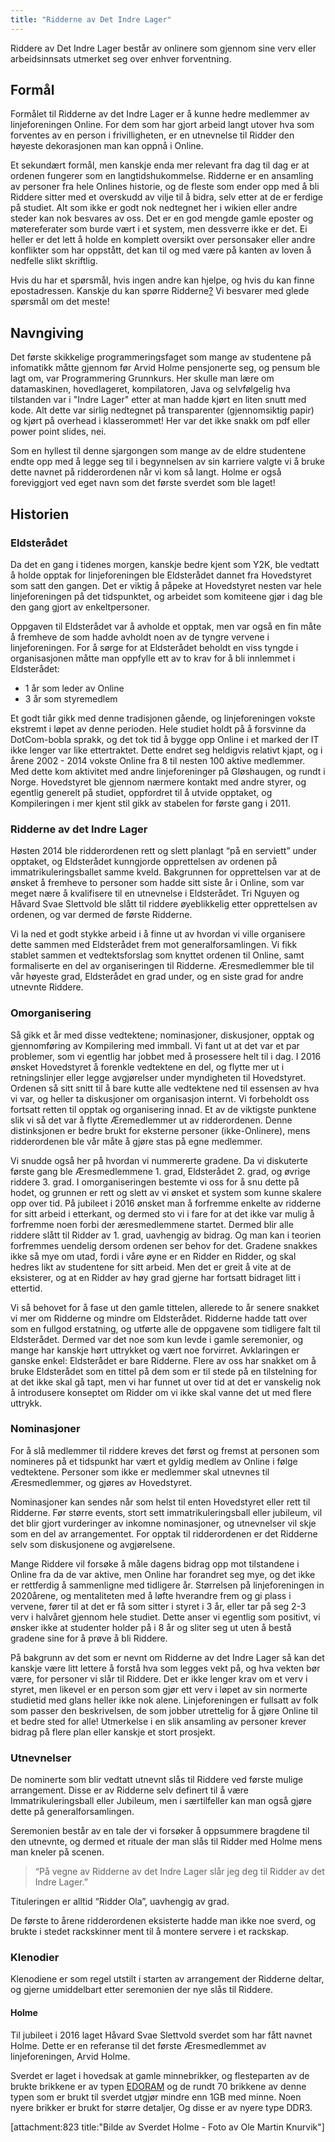 ```yaml
---
title: "Ridderne av Det Indre Lager"
---
```


Riddere av Det Indre Lager består av onlinere som gjennom sine verv eller arbeidsinnsats utmerket seg over enhver forventning.

## Formål

Formålet til Ridderne av det Indre Lager er å kunne hedre medlemmer av linjeforeningen Online. For dem som har gjort arbeid langt utover hva som forventes av en person i frivilligheten, er en utnevnelse til Ridder den høyeste dekorasjonen man kan oppnå i Online.

Et sekundært formål, men kanskje enda mer relevant fra dag til dag er at ordenen fungerer som en langtidshukommelse. Ridderne er en ansamling av personer fra hele Onlines historie, og de fleste som ender opp med å bli Riddere sitter med et overskudd av vilje til å bidra, selv etter at de er ferdige på studiet. Alt som ikke er godt nok nedtegnet her i wikien eller andre steder kan nok besvares av oss. Det er en god mengde gamle eposter og møtereferater som burde vært i et system, men dessverre ikke er det. Ei heller er det lett å holde en komplett oversikt over personsaker eller andre konflikter som har oppstått, det kan til og med være på kanten av loven å nedfelle slikt skriftlig.

Hvis du har et spørsmål, hvis ingen andre kan hjelpe, og hvis du kan finne epostadressen. Kanskje du kan spørre Ridderne[?](https://youtu.be/_MVonyVSQoM?t=15)
Vi besvarer med glede spørsmål om det meste!

## Navngiving

Det første skikkelige programmeringsfaget som mange av studentene på infomatikk måtte gjennom før Arvid Holme pensjonerte seg, og pensum ble lagt om, var Programmering Grunnkurs. Her skulle man lære om datamaskinen, hovedlageret, kompilatoren, Java og selvfølgelig hva tilstanden var i "Indre Lager" etter at man hadde kjørt en liten snutt med kode. Alt dette var sirlig nedtegnet på transparenter (gjennomsiktig papir) og kjørt på overhead i klasserommet! Her var det ikke snakk om pdf eller power point slides, nei.

Som en hyllest til denne sjargongen som mange av de eldre studentene endte opp med å legge seg til i begynnelsen av sin karriere valgte vi å bruke dette navnet på ridderordenen når vi kom så langt. Holme er også foreviggjort ved eget navn som det første sverdet som ble laget!

## Historien

### Eldsterådet
Da det en gang i tidenes morgen, kanskje bedre kjent som Y2K, ble vedtatt å holde opptak for linjeforeningen ble Eldsterådet dannet fra Hovedstyret som satt den gangen. Det er viktig å påpeke at Hovedstyret nesten var hele linjeforeningen på det tidspunktet, og arbeidet som komiteene gjør i dag ble den gang gjort av enkeltpersoner.

Oppgaven til Eldsterådet var å avholde et opptak, men var også en fin måte å fremheve de som hadde avholdt noen av de tyngre vervene i linjeforeningen. For å sørge for at Eldsterådet beholdt en viss tyngde i organisasjonen måtte man oppfylle ett av to krav for å bli innlemmet i Eldsterådet:  
- 1 år som leder av Online  
- 3 år som styremedlem

Et godt tiår gikk med denne tradisjonen gående, og linjeforeningen vokste ekstremt i løpet av denne perioden. Hele studiet holdt på å forsvinne da DotCom-bobla sprakk, og det tok tid å bygge opp Online i et marked der IT ikke lenger var like ettertraktet. Dette endret seg heldigvis relativt kjapt, og i årene 2002 - 2014 vokste Online fra 8 til nesten 100 aktive medlemmer. Med dette kom aktivitet med andre linjeforeninger på Gløshaugen, og rundt i Norge. Hovedstyret ble gjennom nærmere kontakt med andre styrer, og egentlig generelt på studiet, oppfordret til å utvide opptaket, og Kompileringen i mer kjent stil gikk av stabelen for første gang i 2011.

### Ridderne av det Indre Lager

Høsten 2014 ble ridderordenen rett og slett planlagt “på en serviett” under opptaket, og Eldsterådet kunngjorde opprettelsen av ordenen på immatrikuleringsballet samme kveld. Bakgrunnen for opprettelsen var at de ønsket å fremheve to personer som hadde sitt siste år i Online, som var meget nære å kvalifisere til en utnevnelse i Eldsterådet. Tri Nguyen og Håvard Svae Slettvold ble slått til riddere øyeblikkelig etter opprettelsen av ordenen, og var dermed de første Ridderne.

Vi la ned et godt stykke arbeid i å finne ut av hvordan vi ville organisere dette sammen med Eldsterådet frem mot generalforsamlingen. Vi fikk stablet sammen et vedtektsforslag som knyttet ordenen til Online, samt formaliserte en del av organiseringen til Ridderne. Æresmedlemmer ble til vår høyeste grad, Eldsterådet en grad under, og en siste grad for andre utnevnte Riddere.

### Omorganisering
Så gikk et år med disse vedtektene; nominasjoner, diskusjoner, opptak og gjennomføring av Kompilering med immball. Vi fant ut at det var et par problemer, som vi egentlig har jobbet med å prosessere helt til i dag. I 2016 ønsket Hovedstyret å forenkle vedtektene en del, og flytte mer ut i retningslinjer eller legge avgjørelser under myndigheten til Hovedstyret. Ordenen så sitt snitt til å bare kutte alle vedtektene ned til essensen av hva vi var, og heller ta diskusjoner om organisasjon internt. Vi forbeholdt oss fortsatt retten til opptak og organisering innad. Et av de viktigste punktene slik vi så det var å flytte Æremedlemmer ut av ridderordenen. Denne distinksjonen er bedre brukt for eksterne personer (ikke-Onlinere), mens ridderordenen ble vår måte å gjøre stas på egne medlemmer. 

Vi snudde også her på hvordan vi nummererte gradene. Da vi diskuterte første gang ble Æresmedlemmene 1. grad, Eldsterådet 2. grad, og øvrige riddere 3. grad. I omorganiseringen bestemte vi oss for å snu dette på hodet, og grunnen er rett og slett av vi ønsket et system som kunne skalere opp over tid. På jubileet i 2016 ønsket man å forfremme enkelte av ridderne for sitt arbeid i etterkant, og dermed sto vi i fare for at det ikke var mulig å forfremme noen forbi der æresmedlemmene startet. Dermed blir alle riddere slått til Ridder av 1. grad, uavhengig av bidrag. Og man kan i teorien forfremmes uendelig dersom ordenen ser behov for det. Gradene snakkes ikke så mye om utad, fordi i våre øyne er en Ridder en Ridder, og skal hedres likt av studentene for sitt arbeid. Men det er greit å vite at de eksisterer, og at en Ridder av høy grad gjerne har fortsatt bidraget litt i ettertid.

Vi så behovet for å fase ut den gamle tittelen, allerede to år senere snakket vi mer om Ridderne og mindre om Eldsterådet. Ridderne hadde tatt over som en fullgod erstatning, og utførte alle de oppgavene som tidligere falt til Eldsterådet. Dermed var det noe som kun levde i gamle seremonier, og mange har kanskje hørt uttrykket og vært noe forvirret. Avklaringen er ganske enkel: Eldsterådet er bare Ridderne. Flere av oss har snakket om å bruke Eldsterådet som en tittel på dem som er til stede på en tilstelning for at det ikke skal gå tapt, men vi har funnet ut over tid at det er vanskelig nok å introdusere konseptet om Ridder om vi ikke skal vanne det ut med flere uttrykk.

### Nominasjoner
For å slå medlemmer til riddere kreves det først og fremst at personen som nomineres på et tidspunkt har vært et gyldig medlem av Online i følge vedtektene. Personer som ikke er medlemmer skal utnevnes til Æresmedlemmer, og gjøres av Hovedstyret.

Nominasjoner kan sendes når som helst til enten Hovedstyret eller rett til Ridderne. Før større events, stort sett immatrikuleringsball eller jubileum, vil det blir gjort vurderinger av inkomne nominasjoner, og utnevnelser vil skje som en del av arrangementet. For opptak til ridderordenen er det Ridderne selv som diskusjonene og avgjørelsene.

Mange Riddere vil forsøke å måle dagens bidrag opp mot tilstandene i Online fra da de var aktive, men Online har forandret seg mye, og det ikke er rettferdig å sammenligne med tidligere år. Størrelsen på linjeforeningen in 2020årene, og mentaliteten med å løfte hverandre frem og gi plass i vervene, fører til at det er få som sitter i styret i 3 år, eller tar på seg 2-3 verv i halvåret gjennom hele studiet. Dette anser vi egentlig som positivt, vi ønsker ikke at studenter holder på i 8 år og sliter seg ut uten å bestå gradene sine for å prøve å bli Riddere. 

På bakgrunn av det som er nevnt om Ridderne av det Indre Lager så kan det kanskje være litt lettere å forstå hva som legges vekt på, og hva vekten bør være, for personer vi slår til Riddere. Det er ikke lenger krav om et verv i styret, men likevel er en person som gjør ett verv i løpet av sin normerte studietid med glans heller ikke nok alene. Linjeforeningen er fullsatt av folk som passer den beskrivelsen, de som jobber utrettelig for å gjøre Online til et bedre sted for alle! Utmerkelse i en slik ansamling av personer krever bidrag på flere plan eller kanskje et stort prosjekt.

### Utnevnelser
De nominerte som blir vedtatt utnevnt slås til Riddere ved første mulige arrangement. Disse er av Ridderne selv definert til å være Immatrikuleringsball eller Jubileum, men i særtilfeller kan man også gjøre dette på generalforsamlingen.

Seremonien består av en tale der vi forsøker å oppsummere bragdene til den utnevnte, og dermed et rituale der man slås til Ridder med Holme mens man kneler på scenen.

> “På vegne av Ridderne av det Indre Lager slår jeg deg til Ridder av det Indre Lager.”


Tituleringen er alltid “Ridder Ola”, uavhengig av grad.

De første to årene ridderordenen eksisterte hadde man ikke noe sverd, og brukte i stedet rackskinner ment til å montere servere i et rackskap. 

### Klenodier

Klenodiene er som regel utstilt i starten av arrangement der Ridderne deltar, og gjerne umiddelbart etter seremonien der nye slås til Riddere.

#### Holme

Til jubileet i 2016 laget Håvard Svae Slettvold sverdet som har fått navnet Holme. Dette er en referanse til det første Æresmedlemmet av linjeforeningen, Arvid Holme.

Sverdet er laget i hovedsak at gamle minnebrikker, og flesteparten av de brukte brikkene er av typen [EDORAM](https://en.wikipedia.org/wiki/Dynamic_random-access_memory#Extended_data_out_DRAM) og de rundt 70 brikkene av denne typen som er brukt til sverdet utgjør mindre enn 1GB med minne. Noen nyere brikker er brukt for større detaljer, Og disse er av nyere type DDR3.

[attachment:823 title:"Bilde av Sverdet Holme - Foto av Ole Martin Knurvik"]